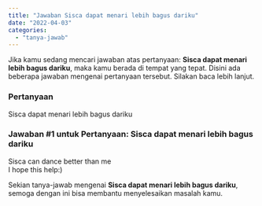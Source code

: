 ```yaml
---
title: "Jawaban Sisca dapat menari lebih bagus dariku"
date: "2022-04-03"
categories: 
  - "tanya-jawab"
---
```


Jika kamu sedang mencari jawaban atas pertanyaan: **Sisca dapat menari lebih bagus dariku**, maka kamu berada di tempat yang tepat. Disini ada beberapa jawaban mengenai pertanyaan tersebut. Silakan baca lebih lanjut.

### Pertanyaan

Sisca dapat menari lebih bagus dariku

### Jawaban #1 untuk Pertanyaan: Sisca dapat menari lebih bagus dariku

Sisca can dance better than me  
I hope this help:)  

Sekian tanya-jawab mengenai **Sisca dapat menari lebih bagus dariku**, semoga dengan ini bisa membantu menyelesaikan masalah kamu.
